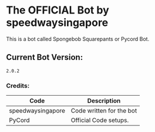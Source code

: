 # The OFFICIAL Bot by speedwaysingapore
This is a bot called Spongebob Squarepants or Pycord Bot.

## Current Bot Version:
```2.0.2```
### Credits:
| Code  | Description |
| ---------- | ------------- |
| speedwaysingapore  | Code written for the bot  |
| PyCord | Official Code setups.  |
